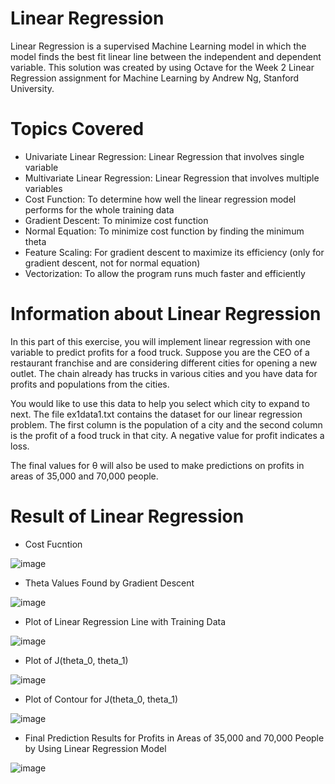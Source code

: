 # Linear Regression
Linear Regression is a supervised Machine Learning model in which the model finds the best fit linear line between the independent and dependent variable. This solution was created by using Octave for the Week 2 Linear Regression assignment for Machine Learning by Andrew Ng, Stanford University. 

# Topics Covered 
- Univariate Linear Regression: Linear Regression that involves single variable 
- Multivariate Linear Regression: Linear Regression that involves multiple variables 
- Cost Function: To determine how well the linear regression model performs for the whole training data  
- Gradient Descent: To minimize cost function 
- Normal Equation: To minimize cost function by finding the minimum theta 
- Feature Scaling: For gradient descent to maximize its efficiency (only for gradient descent, not for normal equation)  
- Vectorization: To allow the program runs much faster and efficiently 

# Information about Linear Regression 
In this part of this exercise, you will implement linear regression with one variable to predict profits for a food truck. Suppose you are the CEO of a restaurant franchise and are considering different cities for opening a new outlet. The chain already has trucks in various cities and you have data for profits and populations from the cities.

You would like to use this data to help you select which city to expand to next. The file ex1data1.txt contains the dataset for our linear regression problem. The first column is the population of a city and the second column is the profit of a food truck in that city. A negative value for profit indicates a loss.

The final values for θ will also be used to make predictions on profits in areas of 35,000 and 70,000 people.

# Result of Linear Regression
- Cost Fucntion 
 
![image](https://user-images.githubusercontent.com/95561298/183005257-cc44c8c3-adac-4e72-a609-d842d04c4390.png)

- Theta Values Found by Gradient Descent

![image](https://user-images.githubusercontent.com/95561298/183005485-015bdbdf-fadc-494a-bddb-344dc3d41fbc.png)

- Plot of Linear Regression Line with Training Data 

![image](https://user-images.githubusercontent.com/95561298/183005140-ac413fe8-994d-4e0d-a621-98293a4d3671.png)

- Plot of J(theta_0, theta_1)

![image](https://user-images.githubusercontent.com/95561298/183005176-ec3f1d6f-941b-4aab-b765-d8668d6593c9.png)

- Plot of Contour for J(theta_0, theta_1)

![image](https://user-images.githubusercontent.com/95561298/183005186-7e140995-a29b-4fdf-b206-078719a4accb.png)

- Final Prediction Results for Profits in Areas of 35,000 and 70,000 People by Using Linear Regression Model

![image](https://user-images.githubusercontent.com/95561298/183005547-defa94c1-6500-4f9e-8764-becc1d19427e.png)
